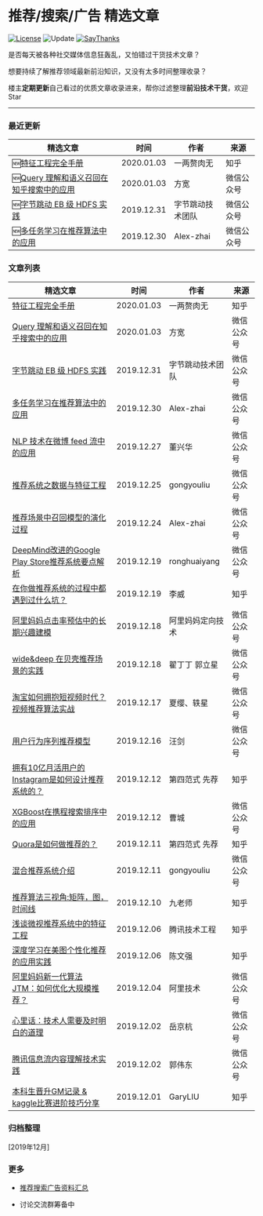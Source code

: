 推荐/搜索/广告 精选文章
===
[![License](https://img.shields.io/badge/license-MIT-blue.svg)](./LICENSE.md) ![Update](https://img.shields.io/badge/update-weekly-green.svg)  [![SayThanks](https://img.shields.io/badge/say-thanks-ff69f4.svg)](https://saythanks.io/to/kamyu104) 

是否每天被各种社交媒体信息狂轰乱，又怕错过干货技术文章？

想要持续了解推荐领域最新前沿知识，又没有太多时间整理收录？

楼主**定期更新**自己看过的优质文章收录进来，帮你过滤整理**前沿技术干货**，欢迎Star

---
### 最近更新
| 精选文章 | 时间 | 作者 | 来源 |
|----|----------|-----------|------|
|🆕[特征工程完全手册](https://zhuanlan.zhihu.com/p/94994902)  | 2020.01.03 | 一两赘肉无 | 知乎
|🆕[Query 理解和语义召回在知乎搜索中的应用](https://mp.weixin.qq.com/s/MAfK4B2F8sPXRLodXkwnmw) |  2020.01.03 | 方宽 |  微信公众号
|🆕[字节跳动 EB 级 HDFS 实践](https://mp.weixin.qq.com/s/liiplasFnFW0ezc3VWsOHA)  | 2019.12.31 | 字节跳动技术团队 | 微信公众号
|🆕[多任务学习在推荐算法中的应用](https://mp.weixin.qq.com/s/-SHLp26oGDDp9HG-23cetg)  | 2019.12.30 |   Alex-zhai |  微信公众号



### 文章列表
| 精选文章 | 时间 | 作者 | 来源 |
|----|----------|-----------|------|
|[特征工程完全手册](https://zhuanlan.zhihu.com/p/94994902)  | 2020.01.03 | 一两赘肉无 | 知乎
|[Query 理解和语义召回在知乎搜索中的应用](https://mp.weixin.qq.com/s/MAfK4B2F8sPXRLodXkwnmw) |  2020.01.03 | 方宽 |  微信公众号
|[字节跳动 EB 级 HDFS 实践](https://mp.weixin.qq.com/s/liiplasFnFW0ezc3VWsOHA)  | 2019.12.31 | 字节跳动技术团队 | 微信公众号
|[多任务学习在推荐算法中的应用](https://mp.weixin.qq.com/s/-SHLp26oGDDp9HG-23cetg)  | 2019.12.30 |   Alex-zhai |  微信公众号
|[NLP 技术在微博 feed 流中的应用](https://mp.weixin.qq.com/s/T2Nv7dQvZR6sVht1LfKSlw)  | 2019.12.27 |  董兴华 |  微信公众号
|[推荐系统之数据与特征工程](https://mp.weixin.qq.com/s/x4jBz4eJCyexY5c15X92Aw)  | 2019.12.25 |   gongyouliu | 微信公众号
|[推荐场景中召回模型的演化过程](https://mp.weixin.qq.com/s/Y4g2T6qMGzCcE67bINPiGA)  | 2019.12.24 |  Alex-zhai |  微信公众号
|[DeepMind改进的Google Play Store推荐系统要点解析](https://mp.weixin.qq.com/s/PRAzKQVBjzCun1WBceLvEA)  | 2019.12.19 |  ronghuaiyang |  微信公众号
|[在你做推荐系统的过程中都遇到过什么坑？](https://www.zhihu.com/question/32218407/answer/942360313?utm_source=wechat_session&utm_medium=social&utm_oi=720822860616060928)  | 2019.12.19 |  李威 | 知乎
| [阿里妈妈点击率预估中的长期兴趣建模](https://mp.weixin.qq.com/s/RQ1iBs8ftvNR0_xB7X8Erg)  | 2019.12.18 | 阿里妈妈定向技术 | 微信公众号
|[wide&deep 在贝壳推荐场景的实践](https://mp.weixin.qq.com/s/rp6H_HydTbKiSanijDZwBQ)  | 2019.12.18 |  翟丁丁 郭立星 |  微信公众号
| [淘宝如何拥抱短视频时代？视频推荐算法实战](https://mp.weixin.qq.com/s/8N09Argm9sNJRYipq3Mipw)  | 2019.12.17 | 夏缨、轶星 | 微信公众号
| [用户行为序列推荐模型](https://mp.weixin.qq.com/s/nqCJOstJlZv6CrMST-tH8g)  | 2019.12.16 |  汪剑 | 微信公众号
|[拥有10亿月活用户的Instagram是如何设计推荐系统的？](https://zhuanlan.zhihu.com/p/97014016?utm_source=wechat_session&utm_medium=social&utm_oi=720822860616060928)  | 2019.12.12 | 第四范式 先荐 | 知乎
|[XGBoost在携程搜索排序中的应用](https://mp.weixin.qq.com/s/X4K6UFZPxL05v2uolId7Lw)  | 2019.12.12 |   曹城 |  微信公众号
|[Quora是如何做推荐的？](https://zhuanlan.zhihu.com/p/96624619?utm_source=wechat_session&utm_medium=social&utm_oi=720822860616060928)  | 2019.12.11 | 第四范式 先荐 | 知乎
| [混合推荐系统介绍](https://mp.weixin.qq.com/s/NJIEqlW4oKfEon3YXc1U6g)  | 2019.12.11 |  gongyouliu | 微信公众号
| [推荐算法三视角:矩阵，图，时间线](https://zhuanlan.zhihu.com/p/95350982)  | 2019.12.10 | 九老师 | 知乎
| [浅谈微视推荐系统中的特征工程](https://zhuanlan.zhihu.com/p/95779014)  | 2019.12.06 | 腾讯技术工程 | 知乎
| [深度学习在美图个性化推荐的应用实践](https://zhuanlan.zhihu.com/p/87466510)  | 2019.12.06 | 陈文强 |  知乎
| [阿里妈妈新一代算法 JTM：如何优化大规模推荐？](https://mp.weixin.qq.com/s/51gYMXB2RbkQ_r7qobcQmA)  | 2019.12.04 | 阿里技术 | 微信公众号
| [心里话：技术人需要及时明白的道理](https://mp.weixin.qq.com/s/N7PJet0SCuQ9CZEU0o-O6Q)  | 2019.12.02 | 岳京杭 | 微信公众号
| [腾讯信息流内容理解技术实践](https://mp.weixin.qq.com/s/spQfuary3ovCLw5ZgeLH8A)  | 2019.12.02 | 郭伟东 | 微信公众号
| [本科生晋升GM记录 & kaggle比赛进阶技巧分享](https://zhuanlan.zhihu.com/p/93806755)  | 2019.12.01 | GaryLIU | 知乎

### 归档整理
[2019年12月]

### 更多
- [推荐搜索广告资料汇总](https://github.com/mJackie/RecSys)

- 讨论交流群筹备中

















